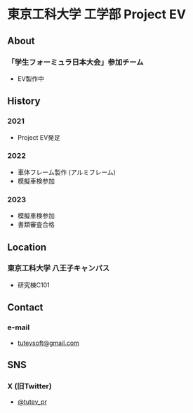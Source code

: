 # 東京工科大学 工学部 Project EV

## About
### 「学生フォーミュラ日本大会」参加チーム
- EV製作中

## History
### 2021
- Project EV発足
### 2022
- 車体フレーム製作 (アルミフレーム)
- 模擬車検参加
### 2023
- 模擬車検参加
- 書類審査合格

## Location
### 東京工科大学 八王子キャンパス
- 研究棟C101

## Contact
### e-mail
- tutevsoft@gmail.com

## SNS
### X (旧Twitter)
- [@tutev_pr](https://twitter.com/tutev_pr)
